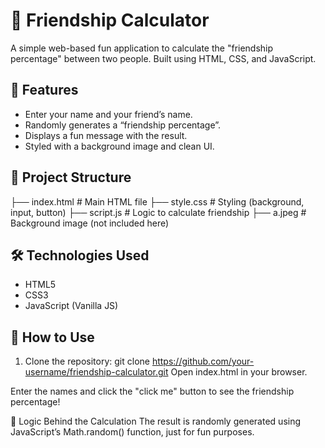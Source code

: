 # 💖 Friendship Calculator

A simple web-based fun application to calculate the "friendship percentage" between two people. Built using HTML, CSS, and JavaScript. 

## 🧩 Features  
     
- Enter your name and your friend’s name. 
- Randomly generates a “friendship percentage”.    
- Displays a fun message with the result.  
- Styled with a background image and clean UI.  
 
## 📂 Project Structure

├── index.html # Main HTML file
├── style.css # Styling (background, input, button)
├── script.js # Logic to calculate friendship
├── a.jpeg # Background image (not included here)

## 🛠 Technologies Used

- HTML5
- CSS3
- JavaScript (Vanilla JS)

## 📝 How to Use

1. Clone the repository:
   git clone https://github.com/your-username/friendship-calculator.git
Open index.html in your browser.

Enter the names and click the "click me" button to see the friendship percentage!

🧠 Logic Behind the Calculation
The result is randomly generated using JavaScript’s Math.random() function, just for fun purposes.
